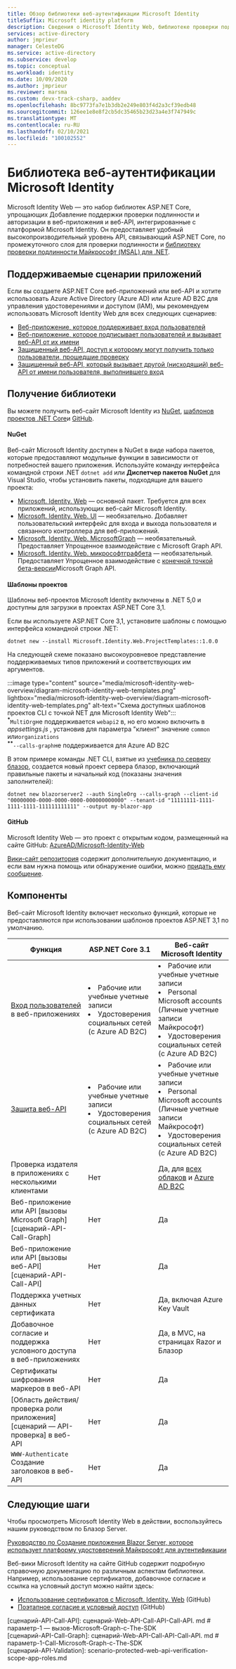 ```yaml
---
title: Обзор библиотеки веб-аутентификации Microsoft Identity
titleSuffix: Microsoft identity platform
description: Сведения о Microsoft Identity Web, библиотеке проверки подлинности и авторизации для ASP.NET Core приложений, которые интегрируются с Azure Active Directory, Azure AD B2C, Microsoft Graph и другими веб-API.
services: active-directory
author: jmprieur
manager: CelesteDG
ms.service: active-directory
ms.subservice: develop
ms.topic: conceptual
ms.workload: identity
ms.date: 10/09/2020
ms.author: jmprieur
ms.reviewer: marsma
ms.custom: devx-track-csharp, aaddev
ms.openlocfilehash: 8bc9773fa7e1b3db2e249e803f4d2a3cf39edb48
ms.sourcegitcommit: 126ee1e8e8f2cb5dc35465b23d23a4e3f747949c
ms.translationtype: MT
ms.contentlocale: ru-RU
ms.lasthandoff: 02/10/2021
ms.locfileid: "100102552"
---
```

# <a name="microsoft-identity-web-authentication-library"></a>Библиотека веб-аутентификации Microsoft Identity

Microsoft Identity Web — это набор библиотек ASP.NET Core, упрощающих Добавление поддержки проверки подлинности и авторизации в веб-приложения и веб-API, интегрированные с платформой Microsoft Identity. Он предоставляет удобный высокопроизводительный уровень API, связывающий ASP.NET Core, по промежуточного слоя для проверки подлинности и [библиотеку проверки подлинности Майкрософт (MSAL) для .NET](https://github.com/azuread/microsoft-authentication-library-for-dotnet).

## <a name="supported-application-scenarios"></a>Поддерживаемые сценарии приложений

Если вы создаете ASP.NET Core веб-приложений или веб-API и хотите использовать Azure Active Directory (Azure AD) или Azure AD B2C для управления удостоверениями и доступом (IAM), мы рекомендуем использовать Microsoft Identity Web для всех следующих сценариев:

- [Веб-приложение, которое поддерживает вход пользователей](scenario-web-app-sign-user-overview.md)
- [Веб-приложение, которое подписывает пользователей и вызывает веб-API от их имени](scenario-web-app-call-api-overview.md)
- [Защищенный веб-API, доступ к которому могут получить только пользователи, прошедшие проверку](scenario-protected-web-api-overview.md)
- [Защищенный веб-API, который вызывает другой (нисходящий) веб-API от имени пользователя, выполнившего вход](scenario-web-api-call-api-overview.md)

## <a name="get-the-library"></a>Получение библиотеки

Вы можете получить веб-сайт Microsoft Identity из [NuGet](#nuget), [шаблонов проектов .NET Core](#project-templates)и [GitHub](#github).

#### <a name="nuget"></a>NuGet

Веб-сайт Microsoft Identity доступен в NuGet в виде набора пакетов, которые предоставляют модульные функции в зависимости от потребностей вашего приложения. Используйте команду интерфейса командной строки .NET `dotnet add` или **Диспетчер пакетов NuGet** для Visual Studio, чтобы установить пакеты, подходящие для вашего проекта:

- [Microsoft. Identity. Web](https://www.nuget.org/packages/Microsoft.Identity.Web) — основной пакет. Требуется для всех приложений, использующих веб-сайт Microsoft Identity.
- [Microsoft. Identity. Web. UI](https://www.nuget.org/packages/Microsoft.Identity.Web.UI) — необязательно. Добавляет пользовательский интерфейс для входа и выхода пользователя и связанного контроллера для веб-приложений.
- [Microsoft. Identity. Web. MicrosoftGraph](https://www.nuget.org/packages/Microsoft.Identity.Web.MicrosoftGraph) — необязательный. Предоставляет Упрощенное взаимодействие с Microsoft Graph API.
- [Microsoft. Identity. Web. микрософтграфбета](https://www.nuget.org/packages/Microsoft.Identity.Web.MicrosoftGraphBeta) — необязательный. Предоставляет Упрощенное взаимодействие с [конечной точкой бета-версии](/graph/api/overview?view=graph-rest-beta&preserve-view=true)Microsoft Graph API.

#### <a name="project-templates"></a>Шаблоны проектов

Шаблоны веб-проектов Microsoft Identity включены в .NET 5,0 и доступны для загрузки в проектах ASP.NET Core 3,1.

Если вы используете ASP.NET Core 3,1, установите шаблоны с помощью интерфейса командной строки .NET:

```dotnetcli
dotnet new --install Microsoft.Identity.Web.ProjectTemplates::1.0.0
```

На следующей схеме показано высокоуровневое представление поддерживаемых типов приложений и соответствующих им аргументов.

:::image type="content" source="media/microsoft-identity-web-overview/diagram-microsoft-identity-web-templates.png" lightbox="media/microsoft-identity-web-overview/diagram-microsoft-identity-web-templates.png" alt-text="Схема доступных шаблонов проектов CLI с точкой NET для Microsoft Identity Web":::
<br /><sup><b>*</b></sup>`MultiOrg`не поддерживается `webapi2` в, но его можно включить в *appsettings.js* , установив для параметра "клиент" значение `common` или`organizations`
<br /><sup><b>**</b></sup>`--calls-graph`не поддерживается для Azure AD B2C

В этом примере команды .NET CLI, взятые из [учебника по серверу блазор](tutorial-blazor-server.md), создается новый проект сервера блазор, включающий правильные пакеты и начальный код (показаны значения заполнителей):

```dotnetcli
dotnet new blazorserver2 --auth SingleOrg --calls-graph --client-id "00000000-0000-0000-0000-000000000000" --tenant-id "11111111-1111-1111-1111-111111111111" --output my-blazor-app
```

#### <a name="github"></a>GitHub

Microsoft Identity Web — это проект с открытым кодом, размещенный на сайте GitHub: <a href="https://github.com/AzureAD/microsoft-identity-web" target="_blank">AzureAD/Microsoft-Identity-Web</a>

[Вики-сайт репозитория](https://github.com/AzureAD/microsoft-identity-web/wiki) содержит дополнительную документацию, и если вам нужна помощь или обнаружение ошибки, можно [придать ему сообщение](https://github.com/AzureAD/microsoft-identity-web/issues).

## <a name="features"></a>Компоненты

Веб-сайт Microsoft Identity включает несколько функций, которые не предоставляются при использовании шаблонов проектов ASP.NET 3,1 по умолчанию.

| Функция                                                                                  | ASP.NET Core 3.1                                                     | Веб-сайт Microsoft Identity                                                                                  |
|------------------------------------------------------------------------------------------|----------------------------------------------------------------------|---------------------------------------------------------------------------------------------------------|
| [Вход пользователей](scenario-web-app-sign-user-app-configuration.md) в веб-приложениях             | <li>Рабочие или учебные учетные записи<li>Удостоверения социальных сетей (с Azure AD B2C) | <li>Рабочие или учебные учетные записи<li>Personal Microsoft accounts (Личные учетные записи Майкрософт)<li>Удостоверения социальных сетей (с Azure AD B2C)     |
| [Защита веб-API](scenario-protected-web-api-app-configuration.md#microsoftidentityweb) | <li>Рабочие или учебные учетные записи<li>Удостоверения социальных сетей (с Azure AD B2C) | <li>Рабочие или учебные учетные записи<li>Personal Microsoft accounts (Личные учетные записи Майкрософт)<li>Удостоверения социальных сетей (с Azure AD B2C)     |
| Проверка издателя в приложениях с несколькими клиентами                                                   | Нет                                                                   | Да, для [всех облаков](authentication-national-cloud.md) и [Azure AD B2C](../../active-directory-b2c/index.yml) |
| Веб-приложение или API [вызовы Microsoft Graph] [сценарий-API-Call-Graph]                             | Нет                                                                   | Да                                                                                                     |
| Веб-приложение или API [вызовы веб-API] [сценарий-API-Call-API]                                       | Нет                                                                   | Да                                                                                                     |
| Поддержка учетных данных сертификата                                                         | Нет                                                                   | Да, включая Azure Key Vault                                                                          |
| Добавочное согласие и поддержка условного доступа в веб-приложениях                           | Нет                                                                   | Да, в MVC, на страницах Razor и Блазор                                                                    |
| Сертификаты шифрования маркеров в веб-API                                                | Нет                                                                   | Да                                                                                                     |
| [Область действия/проверка роли приложения] [сценарий — API-проверка] в веб-API                        | Нет                                                                   | Да                                                                                                     |
| `WWW-Authenticate` Создание заголовков в веб-API                                         | Нет                                                                   | Да                                                                                                     |

## <a name="next-steps"></a>Следующие шаги

Чтобы просмотреть Microsoft Identity Web в действии, воспользуйтесь нашим руководством по Блазор Server.

[Руководство по Создание приложения Blazor Server, которое использует платформу удостоверений Майкрософт для аутентификации](tutorial-blazor-server.md)

Веб-вики Microsoft Identity на сайте GitHub содержит подробную справочную документацию по различным аспектам библиотеки. Например, использование сертификатов, добавочное согласие и ссылка на условный доступ можно найти здесь:

- <a href="https://github.com/AzureAD/microsoft-identity-web/wiki/Using-certificates" target="_blank">Использование сертификатов с Microsoft. Identity. Web</a> (GitHub)
- <a href="https://github.com/AzureAD/microsoft-identity-web/wiki/Managing-incremental-consent-and-conditional-access" target="_blank">Поэтапное согласие и условный доступ</a> (GitHub)

<!-- LINKS -->
<!--  [miw-certs]: microsoft-identity-web-certificates.md  -->
<!--  [miw-certs-decrypt]: microsoft-identity-web-certificates.md#decryption-certificates  -->
<!--  [miw-inc-consent-ca-header]: microsoft-identity-web-consent-conditional-access.md#handling-incremental-consent-or-conditional-access-in-web-apis  -->
<!--  [miw-inc-consent-ca]: microsoft-identity-web-consent-conditional-access.md  -->
[сценарий-API-Call-API]: сценарий-Web-API-Call-API-Call-API. md # параметр-1 — вызов-Microsoft-Graph-с-The-SDK  
[сценарий-API-Call-Graph]: сценарий-Web-API-Call-API-Call-API. md # параметр-1-Call-Microsoft-Graph-с-The-SDK  
[сценарий-API-Validation]: scenario-protected-web-api-verification-scope-app-roles.md  
